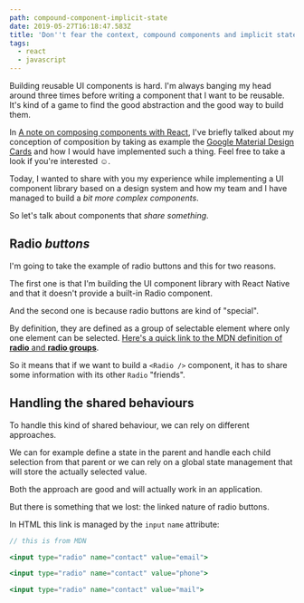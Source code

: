 ```yaml
---
path: compound-component-implicit-state
date: 2019-05-27T16:18:47.583Z
title: 'Don''t fear the context, compound components and implicit state'
tags:
  - react
  - javascript
---
```

Building reusable UI components is hard. I'm always banging my head around three times before writing a component that I want to be reusable. It's kind of a game to find the good abstraction and the good way to build them.

In [A note on composing components with React](https://acodingdance.io/a-note-on-composing-components-with-react/), I've briefly talked about my conception of composition by taking as example the [Google Material Design Cards](https://material.io/design/components/cards.html) and how I would have implemented such a thing. Feel free to take a look if you're interested ☺️.

Today, I wanted to share with you my experience while implementing a UI component library based on a design system and how my team and I have managed to build a _bit more complex components_.

So let's talk about components that _share something_.

## Radio _buttons_

I'm going to take the example of radio buttons and this for two reasons.

The first one is that I'm building the UI component library with React Native and that it doesn't provide a built-in Radio component. 

And the second one is because radio buttons are kind of "special". 

By definition, they are defined as a group of selectable element where only one element can be selected. [Here's a quick link to the MDN definition of **radio** and **radio groups**](https://developer.mozilla.org/en-US/docs/Web/HTML/Element/input/radio).

So it means that if we want to build a `<Radio />` component, it has to share some information with its other `Radio` "friends".

## Handling the shared behaviours

To handle this kind of shared behaviour, we can rely on different approaches.

We can for example define a state in the parent and handle each child selection from that parent or we can rely on a global state management that will store the actually selected value.

Both the approach are good and will actually work in an application.

But there is something that we lost: the linked nature of radio buttons.

In HTML this link is managed by the `input` `name` attribute:

```jsx
// this is from MDN

<input type="radio" name="contact" value="email">

<input type="radio" name="contact" value="phone">

<input type="radio" name="contact" value="mail">
```



